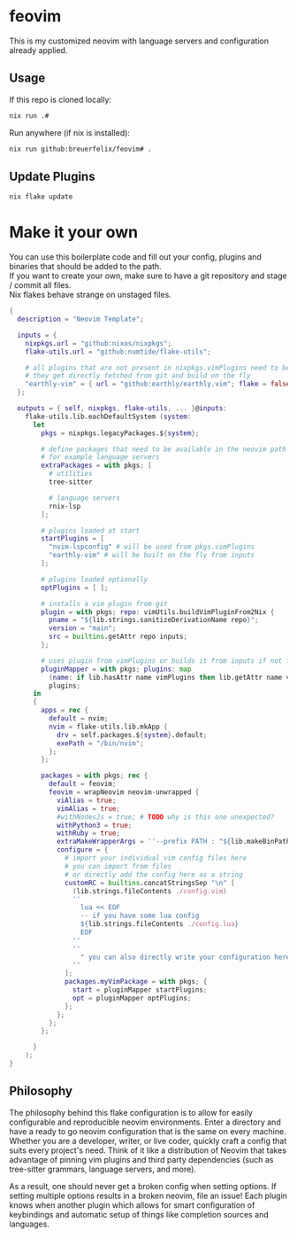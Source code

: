 # feovim

This is my customized neovim with language servers and configuration already applied.

## Usage

If this repo is cloned locally:
```bash
nix run .#
```

Run anywhere (if nix is installed):
```bash
nix run github:breuerfelix/feovim# .
```

## Update Plugins

```bash
nix flake update
```

# Make it your own

You can use this boilerplate code and fill out your config, plugins and binaries that should be added to the path.  
If you want to create your own, make sure to have a git repository and stage / commit all files.  
Nix flakes behave strange on unstaged files.

```nix
{
  description = "Neovim Template";

  inputs = {
    nixpkgs.url = "github:nixos/nixpkgs";
    flake-utils.url = "github:numtide/flake-utils";

    # all plugins that are not present in nixpkgs.vimPlugins need to be added here
    # they get directly fetched from git and build on the fly
    "earthly-vim" = { url = "github:earthly/earthly.vim"; flake = false; };
  };

  outputs = { self, nixpkgs, flake-utils, ... }@inputs:
    flake-utils.lib.eachDefaultSystem (system:
      let
        pkgs = nixpkgs.legacyPackages.${system};

        # define packages that need to be available in the neovim path
        # for example language servers
        extraPackages = with pkgs; [
          # utilities
          tree-sitter

          # language servers
          rnix-lsp
        ];

        # plugins loaded at start
        startPlugins = [
          "nvim-lspconfig" # will be used from pkgs.vimPlugins
          "earthly-vim" # will be built on the fly from inputs
        ];

        # plugins loaded optionally
        optPlugins = [ ];

        # installs a vim plugin from git
        plugin = with pkgs; repo: vimUtils.buildVimPluginFrom2Nix {
          pname = "${lib.strings.sanitizeDerivationName repo}";
          version = "main";
          src = builtins.getAttr repo inputs;
        };

        # uses plugin from vimPlugins or builds it from inputs if not found
        pluginMapper = with pkgs; plugins: map
          (name: if lib.hasAttr name vimPlugins then lib.getAttr name vimPlugins else (plugin name))
          plugins;
      in
      {
        apps = rec {
          default = nvim;
          nvim = flake-utils.lib.mkApp {
            drv = self.packages.${system}.default;
            exePath = "/bin/nvim";
          };
        };

        packages = with pkgs; rec {
          default = feovim;
          feovim = wrapNeovim neovim-unwrapped {
            viAlias = true;
            vimAlias = true;
            #withNodesJs = true; # TODO why is this one unexpected?
            withPython3 = true;
            withRuby = true;
            extraMakeWrapperArgs = ''--prefix PATH : "${lib.makeBinPath extraPackages}"'';
            configure = {
              # import your individual vim config files here
              # you can import from files
              # or directly add the config here as a string
              customRC = builtins.concatStringsSep "\n" [
                (lib.strings.fileContents ./config.vim)
                ''
                  lua << EOF
                  -- if you have some lua config
                  ${lib.strings.fileContents ./config.lua}
                  EOF
                ''
                ''
                  " you can also directly write your configuration here
                ''
              ];
              packages.myVimPackage = with pkgs; {
                start = pluginMapper startPlugins;
                opt = pluginMapper optPlugins;
              };
            };
          };
        };

      }
    );
}
```

## Philosophy

The philosophy behind this flake configuration is to allow for easily configurable and reproducible neovim environments. Enter a directory and have a ready to go neovim configuration that is the same on every machine. Whether you are a developer, writer, or live coder, quickly craft a config that suits every project's need. Think of it like a distribution of Neovim that takes advantage of pinning vim plugins and third party dependencies (such as tree-sitter grammars, language servers, and more).

As a result, one should never get a broken config when setting options. If setting multiple options results in a broken neovim, file an issue! Each plugin knows when another plugin which allows for smart configuration of keybindings and automatic setup of things like completion sources and languages.

